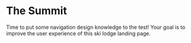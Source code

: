 # The Summit
Time to put some navigation design knowledge to the test! Your goal is to improve the user experience of this ski lodge landing page.